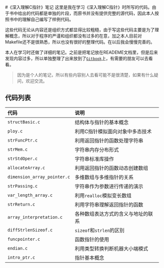 
#《深入理解C指针》笔记
这里是我在学习《深入理解C指针》时所写的代码。由于书中给出的代码都是单独的片段，而原书并没有提供完整的源代码，因此本人按照书中的理解自己编写了样例代码。

这些代码无论从内容还是组织方式都显得比较粗糙，由于写这些代码主要是为了理解概念，所以对于程序的严谨和组织都没有过多的在意，加之本人目前对Makefile还不是很熟悉，所以也没有很好的整理代码。在以后我会慢慢完善的。

本人在学习时还做了详细的笔记。之前是把笔记放在READEME文档里，但是后来发现内容过多，所以单独整理了出来放到了[`Gitbook`](https://laoshuterry.gitbooks.io/noteofcpointer/content/)上，有需要的朋友可以去看看。

> 因为是个人的笔记，所以有些内容别人去看可能不是很清楚，如果有什么疑问，欢迎交流。

代码列表
------------------------------------
| 代码 | 说明 |
|:---  |:---- |
| `structBasic.c` | 结构体与指针的基本概念 |
| `ploy.c` | 利用C指针模拟面向对象中多态技术 |
| `strFuncPtr.c` | 利用返回指针的函数处理字符串 |
| `strMem.c` | 字符串内存分布形式 |
| `strStdOper.c` | 字符串标准库操作 |
| `allocateArray.c` | 利用返回指针的函数动态创建数组 |
| `dimension_array_pointer.c` | 多维数组与多维指针的关系 |
| `strPassing.c` | 字符串作为参数进行传递的演示 |
| `var_length_array.c` | 利用`realloc`模拟变长数组 |
| `strReturn.c` | 利用字符串理解返回指针的函数 |
| `array_interpretation.c` | 各种数组表达方式的含义与地址的联系 |
| `diffStrlenSizeof.c` | `sizeof`和`strlen`的区别 |
| `funcpointer.c` | 函数指针的使用 |
| `endian.c` | 利用类型转换判断机器大小端模式 |
| `intro_ptr.c` | 指针基本概念 |

